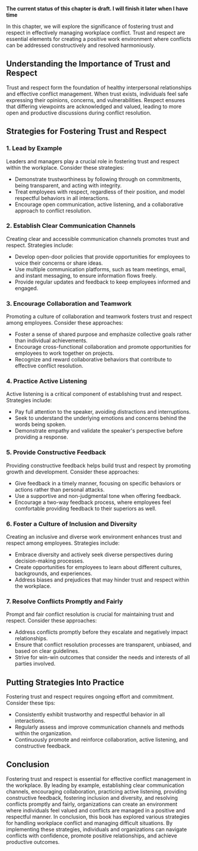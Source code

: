 **The current status of this chapter is draft. I will finish it later when I have time**

In this chapter, we will explore the significance of fostering trust and respect in effectively managing workplace conflict. Trust and respect are essential elements for creating a positive work environment where conflicts can be addressed constructively and resolved harmoniously.

Understanding the Importance of Trust and Respect
-------------------------------------------------

Trust and respect form the foundation of healthy interpersonal relationships and effective conflict management. When trust exists, individuals feel safe expressing their opinions, concerns, and vulnerabilities. Respect ensures that differing viewpoints are acknowledged and valued, leading to more open and productive discussions during conflict resolution.

Strategies for Fostering Trust and Respect
------------------------------------------

### 1. Lead by Example

Leaders and managers play a crucial role in fostering trust and respect within the workplace. Consider these strategies:

* Demonstrate trustworthiness by following through on commitments, being transparent, and acting with integrity.
* Treat employees with respect, regardless of their position, and model respectful behaviors in all interactions.
* Encourage open communication, active listening, and a collaborative approach to conflict resolution.

### 2. Establish Clear Communication Channels

Creating clear and accessible communication channels promotes trust and respect. Strategies include:

* Develop open-door policies that provide opportunities for employees to voice their concerns or share ideas.
* Use multiple communication platforms, such as team meetings, email, and instant messaging, to ensure information flows freely.
* Provide regular updates and feedback to keep employees informed and engaged.

### 3. Encourage Collaboration and Teamwork

Promoting a culture of collaboration and teamwork fosters trust and respect among employees. Consider these approaches:

* Foster a sense of shared purpose and emphasize collective goals rather than individual achievements.
* Encourage cross-functional collaboration and promote opportunities for employees to work together on projects.
* Recognize and reward collaborative behaviors that contribute to effective conflict resolution.

### 4. Practice Active Listening

Active listening is a critical component of establishing trust and respect. Strategies include:

* Pay full attention to the speaker, avoiding distractions and interruptions.
* Seek to understand the underlying emotions and concerns behind the words being spoken.
* Demonstrate empathy and validate the speaker's perspective before providing a response.

### 5. Provide Constructive Feedback

Providing constructive feedback helps build trust and respect by promoting growth and development. Consider these approaches:

* Give feedback in a timely manner, focusing on specific behaviors or actions rather than personal attacks.
* Use a supportive and non-judgmental tone when offering feedback.
* Encourage a two-way feedback process, where employees feel comfortable providing feedback to their superiors as well.

### 6. Foster a Culture of Inclusion and Diversity

Creating an inclusive and diverse work environment enhances trust and respect among employees. Strategies include:

* Embrace diversity and actively seek diverse perspectives during decision-making processes.
* Create opportunities for employees to learn about different cultures, backgrounds, and experiences.
* Address biases and prejudices that may hinder trust and respect within the workplace.

### 7. Resolve Conflicts Promptly and Fairly

Prompt and fair conflict resolution is crucial for maintaining trust and respect. Consider these approaches:

* Address conflicts promptly before they escalate and negatively impact relationships.
* Ensure that conflict resolution processes are transparent, unbiased, and based on clear guidelines.
* Strive for win-win outcomes that consider the needs and interests of all parties involved.

Putting Strategies Into Practice
--------------------------------

Fostering trust and respect requires ongoing effort and commitment. Consider these tips:

* Consistently exhibit trustworthy and respectful behavior in all interactions.
* Regularly assess and improve communication channels and methods within the organization.
* Continuously promote and reinforce collaboration, active listening, and constructive feedback.

Conclusion
----------

Fostering trust and respect is essential for effective conflict management in the workplace. By leading by example, establishing clear communication channels, encouraging collaboration, practicing active listening, providing constructive feedback, fostering inclusion and diversity, and resolving conflicts promptly and fairly, organizations can create an environment where individuals feel valued and conflicts are managed in a positive and respectful manner. In conclusion, this book has explored various strategies for handling workplace conflict and managing difficult situations. By implementing these strategies, individuals and organizations can navigate conflicts with confidence, promote positive relationships, and achieve productive outcomes.
